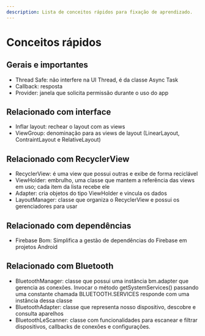 ```yaml
---
description: Lista de conceitos rápidos para fixação de aprendizado.
---
```


# Conceitos rápidos

## Gerais e importantes

* Thread Safe: não interfere na UI Thread, é da classe Async Task
* Callback: resposta
* Provider: janela que solicita permissão durante o uso do app

## Relacionado com interface

* Inflar layout: rechear o layout com as views
* ViewGroup: denominação para as views de layout (LinearLayout, ContraintLayout e RelativeLayout)

## Relacionado com RecyclerView

* RecyclerView: é uma view que possui outras e exibe de forma reciclável
* ViewHolder: embrulho, uma classe que mantem a referência das views em uso; cada item da lista recebe ele
* Adapter: cria objetos do tipo ViewHolder e vincula os dados
* LayoutManager: classe que organiza o RecyclerView e possui os gerenciadores para usar

## Relacionado com dependências

* Firebase Bom: Simplifica a gestão de dependências do Firebase em projetos Android

## Relacionado com Bluetooth

* BluetoothManager: classe que possui uma instância bm.adapter que gerencia as conexões. Invocar o método getSystemServices() passando uma constante chamada BLUETOOTH.SERVICES responde com uma instância dessa classe
* BluetoothAdapter: classe que representa nosso dispositivo, descobre e consulta aparelhos
* BluetoothLeScanner: classe com funcionalidades para escanear e filtrar dispositivos, callbacks de conexões e configurações.
